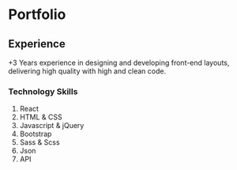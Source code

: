 # Portfolio 
## Experience
+3 Years experience  in designing and developing front-end layouts, delivering high quality with high and clean code.
### Technology Skills
1. React
2. HTML & CSS
3. Javascript & jQuery
4. Bootstrap
5. Sass & Scss
6. Json
7. API
